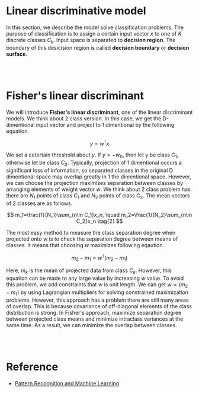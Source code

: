 # Linear discriminative model
In this section, we describe the model solve classification problems. The purpose of classification is to assign a certain input vector $x$ to one of $K$ discrete classes $C_k$. Input space is separated to **decision region**. The boundary of this desicision region is called **decision boundary** or **decision surface**.

<br></br>

# Fisher's linear discriminant
We will introduce **Fisher's linear discriminant**, one of the linear discriminant models. We think about 2 class version. In this case, we get the D-dimentional input vector and project to 1 dimentional by the following equation.

$$
y=w^\intercal x \tag{1}
$$

We set a cetertain threshold about $y$. If $y>-w_0$, then let y be class $C_1$, otherwise let be class $C_2$. Typically, projection of 1 dimentional occurs a significant loss of information, so separated classes in the original D dimentional space may overlap greatly in 1 the dimentional space. However, we can choose the projection maximizes separation between classes by arranging elements of weight vector $w$. We think about 2 class problem has there are $N_1$ points of class $C_1$ and $N_2$ points of class $C_2$. The mean vectors of 2 classes are as follows.

$$
m_1=\frac{1}{N_1}\sum_{n\in C_1}x_n, \quad m_2=\frac{1}{N_2}\sum_{n\in C_2}x_n \tag{2}
$$

The most easy method to measure the class separation degree when projected onto $w$ is to check the separation degree between means of classes. It means that choosing $w$ maximizes following eqaution.

$$
m_2-m_1=w^\intercal(m_2-m_1) \tag{3}
$$

Here, $m_k$ is the mean of projected data from class $C_k$. However, this equation can be made to any large value by increasing $w$ value. To avoid this problem, we add constraints that $w$ is unit length. We can get $w\propto (m_2-m_1)$ by using Lagrangian multipliers for solving constrained maximization problems. However, this approach has a problem there are still many areas of overlap. This is because covariance of off-diagonal elements of the class distribution is strong. In Fisher's approach, maximize separation degree between projected class means and minimize intraclass variances at the same time. As a result, we can minimize the overlap between classes.

<br></br>

# Reference
- [Pattern Recognition and Machine Learning](https://www.microsoft.com/en-us/research/uploads/prod/2006/01/Bishop-Pattern-Recognition-and-Machine-Learning-2006.pdf)
